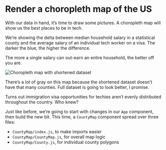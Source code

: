 
# Render a choropleth map of the US

With our data in hand, it’s time to draw some pictures. A choropleth map
will show us the best places to be in tech.

We’re showing the delta between median household salary in a statistical
county and the average salary of an individual tech worker on a visa.
The darker the blue, the higher the difference.

The more a single salary can out-earn an entire household, the better
off you are.

![Choropleth map with shortened
dataset](https://raw.githubusercontent.com/Swizec/react-d3js-es6-ebook/2018-version/manuscript/resources/images/es6v2/choropleth-map-shortened-dataset.png)

There’s a lot of gray on this map because the shortened dataset doesn’t
have that many counties. Full dataset is going to look better, I
promise.

Turns out immigration visa opportunities for techies aren’t evenly
distributed throughout the country. Who knew?

Just like before, we’re going to start with changes in our `App`
component, then build the new bit. This time, a `CountyMap` component
spread over three files:

  - `CountyMap/index.js`, to make imports easier
  - `CountyMap/CountyMap.js`, for overall map logic
  - `CountyMap/County.js`, for individual county polygons

